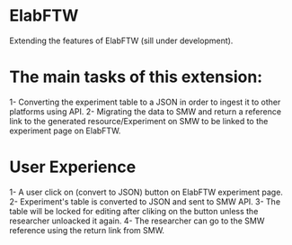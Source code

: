 # ElabFTW
Extending the features of ElabFTW (sill under development).

# The main tasks of this extension:
1- Converting the experiment table to a JSON in order to ingest it to other platforms using API.
2- Migrating the data to SMW and return a reference link to the generated resource/Experiment on SMW to be linked to the experiment page on ElabFTW.

# User Experience
1- A user click on (convert to JSON) button on ElabFTW experiment page.
2- Experiment's table is converted to JSON and sent to SMW API.
3- The table will be locked for editing after cliking on the button unless the researcher unloacked it again.
4- The researcher can go to the SMW reference using the return link from SMW.

